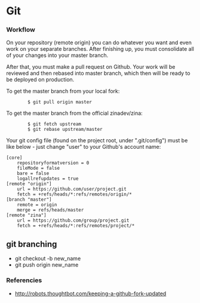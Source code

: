 # Git



### Workflow ###

On your repository (remote origin) you can do whatever you want and even work on your separate branches. After finishing up, 
you must consolidate all of your changes into your master branch.

After that, you must make a pull request on Github. Your work will be reviewed and then rebased into master branch, 
which then will be ready to be deployed on production.

To get the master branch from your local fork:

```
        $ git pull origin master
```

To get the master branch from the official zinadev/zina:

```
        $ git fetch upstream
        $ git rebase upstream/master
```

Your git config file (found on the project root, under ".git/config") must be like below - just change "user" to your Github's account name:

```
[core]
    repositoryformatversion = 0
    fileMode = false
    bare = false
    logallrefupdates = true
[remote "origin"]
    url = https://github.com/user/project.git
    fetch = +refs/heads/*:refs/remotes/origin/*
[branch "master"]
    remote = origin
    merge = refs/heads/master
[remote "zina"]
    url = https://github.com/group/project.git
    fetch = +refs/heads/*:refs/remotes/project/*
```

## git branching

* git checkout -b new_name
* git push origin new_name

### Referencies ###
* http://robots.thoughtbot.com/keeping-a-github-fork-updated

